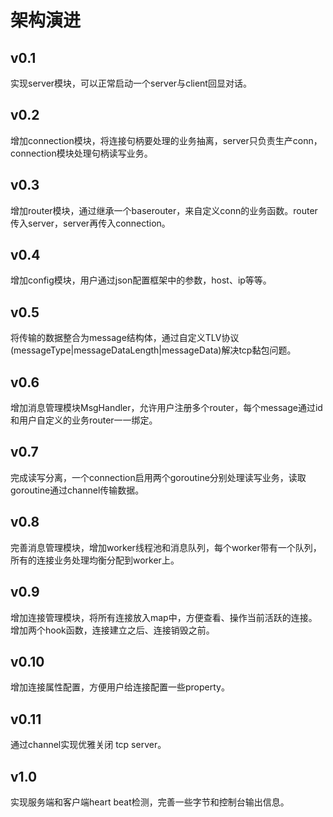 # 架构演进
## v0.1
实现server模块，可以正常启动一个server与client回显对话。

## v0.2
增加connection模块，将连接句柄要处理的业务抽离，server只负责生产conn，connection模块处理句柄读写业务。

## v0.3
增加router模块，通过继承一个baserouter，来自定义conn的业务函数。router传入server，server再传入connection。

## v0.4
增加config模块，用户通过json配置框架中的参数，host、ip等等。

## v0.5
将传输的数据整合为message结构体，通过自定义TLV协议(messageType|messageDataLength|messageData)解决tcp黏包问题。

## v0.6
增加消息管理模块MsgHandler，允许用户注册多个router，每个message通过id和用户自定义的业务router一一绑定。

## v0.7

完成读写分离，一个connection启用两个goroutine分别处理读写业务，读取goroutine通过channel传输数据。

## v0.8
完善消息管理模块，增加worker线程池和消息队列，每个worker带有一个队列，所有的连接业务处理均衡分配到worker上。

## v0.9
增加连接管理模块，将所有连接放入map中，方便查看、操作当前活跃的连接。增加两个hook函数，连接建立之后、连接销毁之前。

## v0.10
增加连接属性配置，方便用户给连接配置一些property。

## v0.11
通过channel实现优雅关闭 tcp server。

## v1.0
实现服务端和客户端heart beat检测，完善一些字节和控制台输出信息。